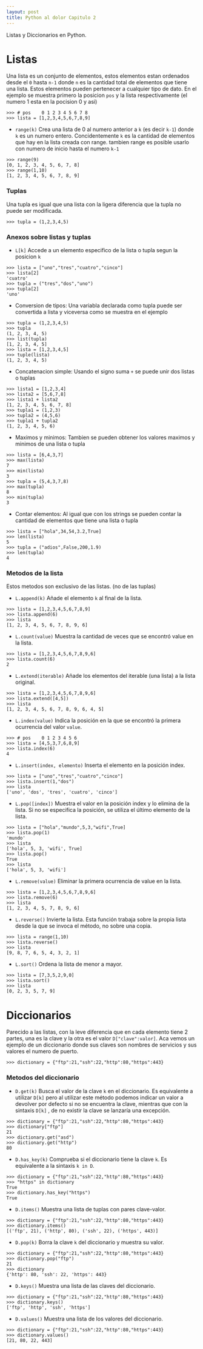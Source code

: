 ```yaml
---
layout: post
title: Python al dolor Capitulo 2
---
```


Listas y Diccionarios en Python.

# Listas
Una lista es un conjunto de elementos, estos elementos estan ordenados desde el `0` hasta `n-1` donde `n` es la cantidad total de elementos que tiene una lista. Estos elementos pueden pertenecer a cualquier tipo de dato. En el ejemplo se muestra primero la posicion `pos` y la lista respectivamente (el numero 1 esta en la pocision 0 y asi)

```
>>> # pos    0 1 2 3 4 5 6 7 8
>>> lista = [1,2,3,4,5,6,7,8,9]
```

* `range(k)`
Crea una lista de 0 al numero anterior a `k` (es decir `k-1`) donde `k` es un numero entero. Concidentemente `k` es la cantidad de elementos que hay en la lista creada con range. tambien range es posible usarlo con numero de inicio hasta el numero `k-1`

```
>>> range(9)
[0, 1, 2, 3, 4, 5, 6, 7, 8]
>>> range(1,10)
[1, 2, 3, 4, 5, 6, 7, 8, 9]
```

### Tuplas
Una tupla es igual que una lista con la ligera diferencia que la tupla no puede ser modificada.

```
>>> tupla = (1,2,3,4,5)
```

### Anexos sobre listas y tuplas

* `L[k]` Accede a un elemento especifico de la lista o tupla segun la posicion `k`

```
>>> lista = ["uno","tres","cuatro","cinco"]
>>> lista[2]
'cuatro'
>>> tupla = ("tres","dos","uno")
>>> tupla[2]
'uno'
```

* Conversion de tipos: Una variabla declarada como tupla puede ser convertida a lista y viceversa como se muestra en el ejemplo

```
>>> tupla = (1,2,3,4,5)
>>> tupla
(1, 2, 3, 4, 5)
>>> list(tupla)
[1, 2, 3, 4, 5]
>>> lista = [1,2,3,4,5]
>>> tuple(lista)
(1, 2, 3, 4, 5)
```

* Concatenacion simple: Usando el signo suma `+` se puede unir dos listas o tuplas

```
>>> lista1 = [1,2,3,4]
>>> lista2 = [5,6,7,8]
>>> lista1 + lista2
[1, 2, 3, 4, 5, 6, 7, 8]
>>> tupla1 = (1,2,3)
>>> tupla2 = (4,5,6)
>>> tupla1 + tupla2
(1, 2, 3, 4, 5, 6)
```

* Maximos y minimos: Tambien se pueden obtener los valores maximos y minimos de una lista o tupla

```
>>> lista = [6,4,3,7]
>>> max(lista)
7
>>> min(lista)
3
>>> tupla = (5,4,3,7,8)
>>> max(tupla)
8
>>> min(tupla)
3
```

* Contar elementos: Al igual que con los strings se pueden contar la cantidad de elementos que tiene una lista o tupla

```
>>> lista = ["hola",34,54,3.2,True]
>>> len(lista)
5
>>> tupla = ("adios",False,200,1.9)
>>> len(tupla)
4
```

### Metodos de la lista
Estos metodos son exclusivo de las listas. (no de las tuplas)

* `L.append(k)`
Añade el elemento `k` al final de la lista.

```
>>> lista = [1,2,3,4,5,6,7,8,9]
>>> lista.append(6)
>>> lista
[1, 2, 3, 4, 5, 6, 7, 8, 9, 6]
```


* `L.count(value)`
Muestra la cantidad de veces que se encontró value en la lista.

```
>>> lista = [1,2,3,4,5,6,7,8,9,6]
>>> lista.count(6)
2
```


* `L.extend(iterable)`
Añade los elementos del iterable (una lista) a la lista original.

```
>>> lista = [1,2,3,4,5,6,7,8,9,6]
>>> lista.extend([4,5])
>>> lista
[1, 2, 3, 4, 5, 6, 7, 8, 9, 6, 4, 5]
```


* `L.index(value)`
Indica la posición en la que se encontró la primera ocurrencia del valor `value`.

```
>>> # pos    0 1 2 3 4 5 6
>>> lista = [4,5,3,7,6,8,9]
>>> lista.index(6)
4
```


* `L.insert(index, elemento)`
Inserta el elemento en la posición index.

```
>>> lista = ["uno","tres","cuatro","cinco"]
>>> lista.insert(1,"dos")
>>> lista
['uno', 'dos', 'tres', 'cuatro', 'cinco']
```


* `L.pop([index])`
Muestra el valor en la posición index y lo elimina de la lista. Si no se especifica la posición, se utiliza el último elemento de la lista.

```
>>> lista = ["hola","mundo",5,3,"wifi",True]
>>> lista.pop(1)
'mundo'
>>> lista
['hola', 5, 3, 'wifi', True]
>>> lista.pop()
True
>>> lista
['hola', 5, 3, 'wifi']
```


* `L.remove(value)`
Eliminar la primera ocurrencia de value en la lista.

```
>>> lista = [1,2,3,4,5,6,7,8,9,6]
>>> lista.remove(6)
>>> lista
[1, 2, 3, 4, 5, 7, 8, 9, 6]
```


* `L.reverse()`
Invierte la lista. Esta función trabaja sobre la propia lista desde la que se invoca el método, no sobre una copia.

```
>>> lista = range(1,10)
>>> lista.reverse()
>>> lista
[9, 8, 7, 6, 5, 4, 3, 2, 1]
```


* `L.sort()`
Ordena la lista de menor a mayor.

```
>>> lista = [7,3,5,2,9,0]
>>> lista.sort()
>>> lista
[0, 2, 3, 5, 7, 9]
```


# Diccionarios
Parecido a las listas, con la leve diferencia que en cada elemento tiene 2 partes, una es la clave y la otra es el valor `D["clave":valor]`. Aca vemos un ejemplo de un diccionario donde sus claves son nombres de servicios y sus valores el numero de puerto.

```
>>> dictionary = {"ftp":21,"ssh":22,"http":80,"https":443}
```

### Metodos del diccionario


* `D.get(k)`
Busca el valor de la clave `k` en el diccionario. Es equivalente a utilizar `D[k]` pero al utilizar este método podemos indicar un valor a devolver por defecto si no se encuentra la clave, mientras que con la sintaxis `D[k]` , de no existir la clave se lanzaría una excepción.

```
>>> dictionary = {"ftp":21,"ssh":22,"http":80,"https":443}
>>> dictionary["ftp"]
21
>>> dictionary.get("asd")
>>> dictionary.get("http")
80
```


* `D.has_key(k)`
Comprueba si el diccionario tiene la clave `k`. Es equivalente a la sintaxis `k in D`.

```
>>> dictionary = {"ftp":21,"ssh":22,"http":80,"https":443}
>>> "https" in dictionary
True
>>> dictionary.has_key("https")
True
```


* `D.items()`
Muestra una lista de tuplas con pares clave-valor.

```
>>> dictionary = {"ftp":21,"ssh":22,"http":80,"https":443}
>>> dictionary.items()
[('ftp', 21), ('http', 80), ('ssh', 22), ('https', 443)]
```


* `D.pop(k)`
Borra la clave `k` del diccionario y muestra su valor.

```
>>> dictionary = {"ftp":21,"ssh":22,"http":80,"https":443}
>>> dictionary.pop("ftp")
21
>>> dictionary
{'http': 80, 'ssh': 22, 'https': 443}
```


* `D.keys()`
Muestra una lista de las claves del diccionario.

```
>>> dictionary = {"ftp":21,"ssh":22,"http":80,"https":443}
>>> dictionary.keys()
['ftp', 'http', 'ssh', 'https']
```


* `D.values()`
Muestra una lista de los valores del diccionario.

```
>>> dictionary = {"ftp":21,"ssh":22,"http":80,"https":443}
>>> dictionary.values()
[21, 80, 22, 443]
```
